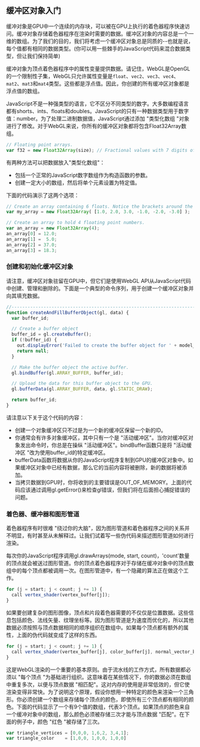 ## 缓冲区对象入门

缓冲对象是GPU中一个连续的内存块，可以被在GPU上执行的着色器程序快速访问。缓冲对象存储着色器程序在渲染时需要的数据。缓冲区对象的内容总是一个一维的数组。为了我们的目的，我们将考虑一个缓冲区对象总是同质的--也就是说，每个值都有相同的数据类型。(你可以用一些棘手的JavaScript代码来混合数据类型，但让我们保持简单)

缓冲对象为顶点着色器程序中的属性变量提供数据。请记住，WebGL是OpenGL的一个限制性子集，WebGL只允许属性变量是`float`、`vec2`、`vec3`、`vec4`、`mat2`、`mat3`和`mat4`类型。这些都是浮点值。因此，你创建的所有缓冲区对象都是浮点值的数组。

JavaScript不是一种强类型的语言，它不区分不同类型的数字。大多数编程语言都有shorts、ints、floats和doubles。JavaScript的只有一种数据类型用于数字值：number。为了处理二进制数据值，JavaScript通过添加 "类型化数组 "对象进行了修改。对于WebGL来说，你所有的缓冲区对象都将包含Float32Array数组。

```js
// Floating point arrays.
var f32 = new Float32Array(size); // Fractional values with 7 digits of accuracy
```

有两种方法可以把数据放入"类型化数组"：
- 包括一个正常的JavaScript数字数组作为构造函数的参数。
- 创建一定大小的数组，然后将单个元素设置为特定值。

下面的代码演示了这两个选项：
```js
// Create an array containing 6 floats. Notice the brackets around the array data.
var my_array = new Float32Array( [1.0, 2.0, 3.0, -1.0, -2.0, -3.0] );

// Create an array to hold 4 floating point numbers.
var an_array = new Float32Array(4);
an_array[0] = 12.0;
an_array[1] =  5.0;
an_array[2] = 37.0;
an_array[3] = 18.3;
```

### 创建和初始化缓冲区对象

请注意，缓冲区对象驻留在GPU中，但它们是使用WebGL API从JavaScript代码中创建、管理和删除的。下面是一个典型的命令序列，用于创建一个缓冲区对象并向其填充数据。

```js
//-----------------------------------------------------------------------
function createAndFillBufferObject(gl, data) {
  var buffer_id;

  // Create a buffer object
  buffer_id = gl.createBuffer();
  if (!buffer_id) {
    out.displayError('Failed to create the buffer object for ' + model_name);
    return null;
  }

  // Make the buffer object the active buffer.
  gl.bindBuffer(gl.ARRAY_BUFFER, buffer_id);

  // Upload the data for this buffer object to the GPU.
  gl.bufferData(gl.ARRAY_BUFFER, data, gl.STATIC_DRAW);

  return buffer_id;
}
```

请注意以下关于这个代码的内容：
- 创建一个对象缓冲区只不过是为一个新的缓冲区保留一个新的ID。
- 你通常会有许多对象缓冲区，其中只有一个是 "活动缓冲区"。当你对缓冲区对象发出命令时，你总是在操纵 "活动缓冲区"。bindBuffer函数只是将 "活动缓冲区 "改为使用buffer_id的特定缓冲区。
- bufferData函数将数据从你的JavaScript程序复制到GPU的缓冲区对象中。如果缓冲区对象中已经有数据，那么它的当前内容将被删除，新的数据将被添加。
- 当拷贝数据到GPU时，你将收到的主要错误是OUT_OF_MEMORY。上面的代码应该通过调用gl.getError()来检查gl错误，但我们将在后面担心捕捉错误的问题。

### 着色器、缓冲器和图形管道

着色器程序有时很难 "绕过你的大脑"，因为图形管道和着色器程序之间的关系并不明显，有时甚至从未解释过。让我们试着写一些伪代码来描述图形管道如何进行渲染。

每次你的JavaScript程序调用gl.drawArrays(mode, start, count)，'count'数量的顶点就会被送过图形管道。你的顶点着色器程序对于存储在缓冲对象中的顶点数组中的每个顶点都被调用一次。在图形管道中，有一个隐藏的算法正在做这个工作。

```js
for (j = start; j < count; j += 1) {
  call vertex_shader(vertex_buffer[j]);
}
```

如果要创建复杂的图形图像，顶点和片段着色器需要的不仅仅是位置数据。这些信息包括颜色、法线矢量、纹理坐标等。因为图形管道是为速度而优化的，所以其他数据必须按照与顶点数据相同的顺序组织在数组中。如果每个顶点都有额外的属性，上面的伪代码就变成了这样的东西。

```js
for (j = start; j < count; j += 1) {
  call vertex_shader(vertex_buffer[j], color_buffer[j], normal_vector_buffer[j], ...);
}
```

这是WebGL渲染的一个重要的基本原则。由于流水线的工作方式，所有数据都必须以 "每个顶点 "为基础进行组织。这意味着在某些情况下，你的数据必须在数组中重复多次，以便与顶点数据 "相匹配"。这对内存的使用是非常低效的，但它使渲染变得非常快。为了说明这个原理，假设你想用一种特定的颜色来渲染一个三角形。你必须创建一个数组来存储每个顶点的颜色，即使所有三个顶点都有相同的颜色。下面的代码显示了一个有9个值的数组，代表3个顶点。如果顶点的颜色来自一个缓冲对象中的数组，那么颜色必须被存储三次才能与顶点数据 "匹配"。在下面的例子中，颜色 "红色 "被存储了三次。

```js
var triangle_vertices = [0,0,0, 1,6,2, 3,4,1];
var triangle_color    = [1,0,0, 1,0,0, 1,0,0]
```